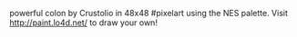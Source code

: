 powerful colon by Crustolio in 48x48 #pixelart using the NES palette. Visit http://paint.lo4d.net/ to draw your own! 